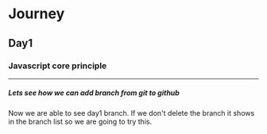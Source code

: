 # Journey 

## Day1

### Javascript core principle
---
##### Lets see how we can add branch from git to github

Now we are able to see day1 branch. If we don't delete the branch it shows in the branch list so we are going to try this.